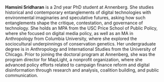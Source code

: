 **Hamsini Sridharan** is a 2nd year PhD student at Annenberg. She studies historical and contemporary entanglements of digital technologies with environmental imaginaries and speculative futures, asking how such entanglements shape the critique, contestation, and governance of technology. She holds an MPA from the USC Price School of Public Policy, where she focused on digital media policy, as well as an MA in Anthropology from Columbia University, where she explored the sociocultural underpinnings of conservation genetics. Her undergraduate degree is in Anthropology and International Studies from the University of Chicago. Prior to joining the doctoral program at Annenberg, she was the program director for MapLight, a nonprofit organization, where she advanced policy efforts related to campaign finance reform and digital disinformation through research and analysis, coalition building, and public communication.